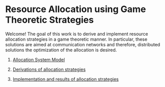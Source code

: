 # Resource Allocation using Game Theoretic Strategies
Welcome! The goal of this work is to derive and implement resource allocation strategies in a game theoretic manner. In particular, these solutions are aimed at communication networks and therefore, distributed solutions the optimization of the allocation is desired.

1.  [Allocation System Model](/documentation/readmes/system_model.md)

2.  [Derivations of allocation strategies](/documentation/readmes/derivations.md)

3.  [Implementation and results of allocation strategies](/documentation/readmes/implementations.md)
